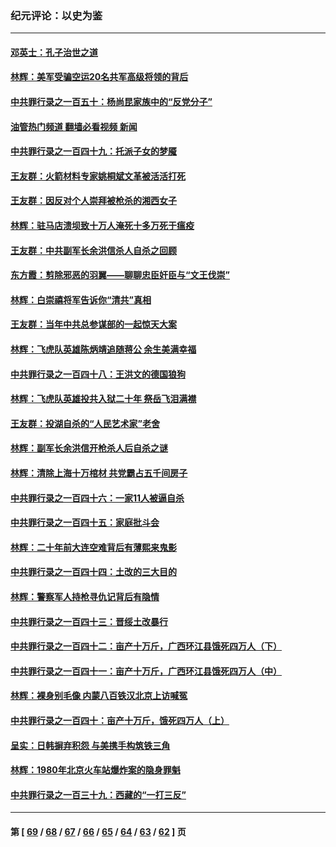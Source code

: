 ### 纪元评论：以史为鉴
---
#### [邓英士：孔子治世之道](../../pages/nsc1028/n14052210.md?08120330) 
#### [林辉：美军受骗空运20名共军高级将领的背后](../../pages/nsc1028/n14052185.md?08120330) 
#### [中共罪行录之一百五十：杨尚昆家族中的“反党分子”](../../pages/nsc1028/n14051396.md?08120330) 
#### [油管热门频道 翻墙必看视频 新闻](ok?08120330)
#### [中共罪行录之一百四十九：托派子女的梦魇](../../pages/nsc1028/n14050027.md?08120330) 
#### [王友群：火箭材料专家姚桐斌文革被活活打死](../../pages/nsc1028/n14048805.md?08120330) 
#### [王友群：因反对个人崇拜被枪杀的湘西女子](../../pages/nsc1028/n14048288.md?08120330) 
#### [林辉：驻马店溃坝致十万人淹死十多万死于瘟疫](../../pages/nsc1028/n14048231.md?08120330) 
#### [王友群：中共副军长余洪信杀人自杀之回顾](../../pages/nsc1028/n14045464.md?08120330) 
#### [东方霞：剪除邪恶的羽翼——聊聊忠臣奸臣与“文王伐崇”](../../pages/nsc1028/n14045501.md?08120330) 
#### [林辉：白崇禧将军告诉你“清共”真相](../../pages/nsc1028/n14044216.md?08120330) 
#### [王友群：当年中共总参谋部的一起惊天大案](../../pages/nsc1028/n14043817.md?08120330) 
#### [林辉：飞虎队英雄陈炳靖追随蒋公 余生美满幸福](../../pages/nsc1028/n14042421.md?08120330) 
#### [中共罪行录之一百四十八：王洪文的德国狼狗](../../pages/nsc1028/n14042070.md?08120330) 
#### [林辉：飞虎队英雄投共入狱二十年 祭岳飞泪满襟](../../pages/nsc1028/n14041446.md?08120330) 
#### [王友群：投湖自杀的“人民艺术家”老舍](../../pages/nsc1028/n14038027.md?08120330) 
#### [林辉：副军长余洪信开枪杀人后自杀之谜](../../pages/nsc1028/n14037038.md?08120330) 
#### [林辉：清除上海十万棺材 共党霸占五千间房子](../../pages/nsc1028/n14033735.md?08120330) 
#### [中共罪行录之一百四十六：一家11人被逼自杀](../../pages/nsc1028/n14032932.md?08120330) 
#### [中共罪行录之一百四十五：家庭批斗会](../../pages/nsc1028/n14031487.md?08120330) 
#### [林辉：二十年前大连空难背后有薄熙来鬼影](../../pages/nsc1028/n14031069.md?08120330) 
#### [中共罪行录之一百四十四：土改的三大目的](../../pages/nsc1028/n14030522.md?08120330) 
#### [林辉：警察军人持枪寻仇记背后有隐情](../../pages/nsc1028/n14029745.md?08120330) 
#### [中共罪行录之一百四十三：晋绥土改暴行](../../pages/nsc1028/n14029965.md?08120330) 
#### [中共罪行录之一百四十二：亩产十万斤，广西环江县饿死四万人（下）](../../pages/nsc1028/n14027911.md?08120330) 
#### [中共罪行录之一百四十一：亩产十万斤，广西环江县饿死四万人（中）](../../pages/nsc1028/n14027089.md?08120330) 
#### [林辉：裸身别毛像 内蒙八百铁汉北京上访喊冤](../../pages/nsc1028/n14026693.md?08120330) 
#### [中共罪行录之一百四十：亩产十万斤，饿死四万人（上）](../../pages/nsc1028/n14026657.md?08120330) 
#### [呈实：日韩摒弃积怨 与美携手构筑铁三角](../../pages/nsc1028/n14025196.md?08120330) 
#### [林辉：1980年北京火车站爆炸案的隐身罪魁](../../pages/nsc1028/n14024093.md?08120330) 
#### [中共罪行录之一百三十九：西藏的“一打三反”](../../pages/nsc1028/n14024088.md?08120330) 

---
#### 第 [ [69](./69.md?08120330) / [68](./68.md?08120330) / [67](./67.md?08120330) / [66](./66.md?08120330) / [65](./65.md?08120330) / [64](./64.md?08120330) / [63](./63.md?08120330) / [62](./62.md?08120330) ] 页
